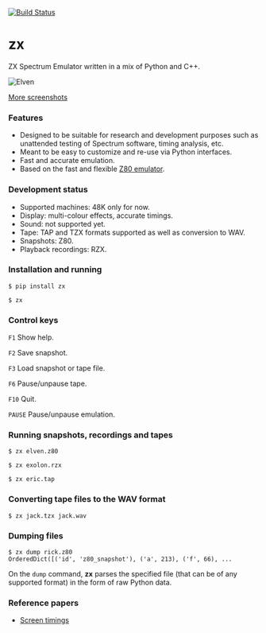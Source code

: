 [![Build Status](https://travis-ci.org/kosarev/zx.svg?branch=master)](https://travis-ci.org/kosarev/zx)

# zx
ZX Spectrum Emulator written in a mix of Python and C++.

![Elven](https://raw.githubusercontent.com/kosarev/zx/master/screenshots/elven.png "Elven Warrior")

[More screenshots](https://github.com/kosarev/zx/tree/master/screenshots)


### Features
* Designed to be suitable for research and development purposes
  such as unattended testing of Spectrum software, timing
  analysis, etc.
* Meant to be easy to customize and re-use via Python interfaces.
* Fast and accurate emulation.
* Based on the fast and flexible
  [Z80 emulator](https://github.com/kosarev/z80).


### Development status

* Supported machines: 48K only for now.
* Display: multi-colour effects, accurate timings.
* Sound: not supported yet.
* Tape: TAP and TZX formats supported as well as conversion to WAV.
* Snapshots: Z80.
* Playback recordings: RZX.


### Installation and running

```shell
$ pip install zx
```

```shell
$ zx
```


### Control keys

`F1` Show help.

`F2` Save snapshot.

`F3` Load snapshot or tape file.

`F6` Pause/unpause tape.

`F10` Quit.

`PAUSE` Pause/unpause emulation.


### Running snapshots, recordings and tapes

```shell
$ zx elven.z80
```

```shell
$ zx exolon.rzx
```

```shell
$ zx eric.tap
```


### Converting tape files to the WAV format

```shell
$ zx jack.tzx jack.wav
```


### Dumping files

```shell
$ zx dump rick.z80
OrderedDict([('id', 'z80_snapshot'), ('a', 213), ('f', 66), ...
```

On the `dump` command, **zx** parses the specified file (that can
be of any supported format) in the form of raw Python data.


### Reference papers

* [Screen timings](https://github.com/kosarev/zx/blob/master/test/screen_timing/SCREEN_TIMING.md)
